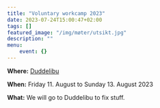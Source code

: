 ```yaml
---
title: "Voluntary workcamp 2023"
date: 2023-07-24T15:00:47+02:00
tags: []
featured_image: "/img/møter/utsikt.jpg"
description: ""
menu:
    event: {}
---
```


**Where:** [Duddelibu](https://www.google.com/maps/place/Duddelibu/@63.2766037,10.9887312,56180m/data=!3m1!1e3!4m10!1m2!2m1!1sduddelibu!3m6!1s0x466d19000f80b0b5:0x88382045b2a6b903!8m2!3d63.2826636!4d10.9046015!15sCglkdWRkZWxpYnWSAQtzcG9ydHNfY2x1YuABAA!16s%2Fg%2F11w8kcf8r_?entry=ttu&g_ep=EgoyMDI0MDgyNy4wIKXMDSoASAFQAw%3D%3D)

**When:** Friday 11. August to Sunday 13. August 2023

**What:** We will go to Duddelibu to fix stuff.
